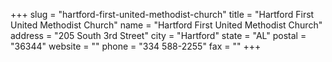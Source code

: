 +++
slug = "hartford-first-united-methodist-church"
title = "Hartford First United Methodist Church"
name = "Hartford First United Methodist Church"
address = "205 South 3rd Street"
city = "Hartford"
state = "AL"
postal = "36344"
website = ""
phone = "334 588-2255"
fax = ""
+++
